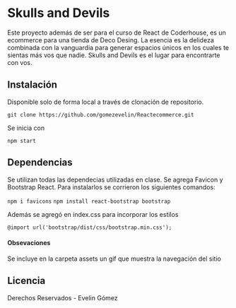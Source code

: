 # Skulls and Devils

Este proyecto además de ser para el curso de React de Coderhouse, es un ecommerce para una tienda de Deco Desing.
La esencia es la delideza combinada con la vanguardia para generar espacios únicos en los cuales te sientas más vos que nadie. Skulls and Devils es el lugar para encontrarte con vos.

## Instalación

Disponible solo de forma local a través de clonación de repositorio.

`git clone https://github.com/gomezevelin/Reactecommerce.git`

Se inicia con 

`npm start`

## Dependencias

Se utilizan todas las dependecias utilizadas en clase.
Se agrega Favicon y Bootstrap React.
Para instalarlos se corrieron los siguientes comandos:

`npm i favicons`
`npm install react-bootstrap bootstrap`

Además se agregó en index.css para incorporar los estilos

`@import url('bootstrap/dist/css/bootstrap.min.css');`

#### Obsevaciones
Se incluye en la carpeta assets un gif que muestra la navegación del sitio

## Licencia

Derechos Reservados - Evelin Gómez
